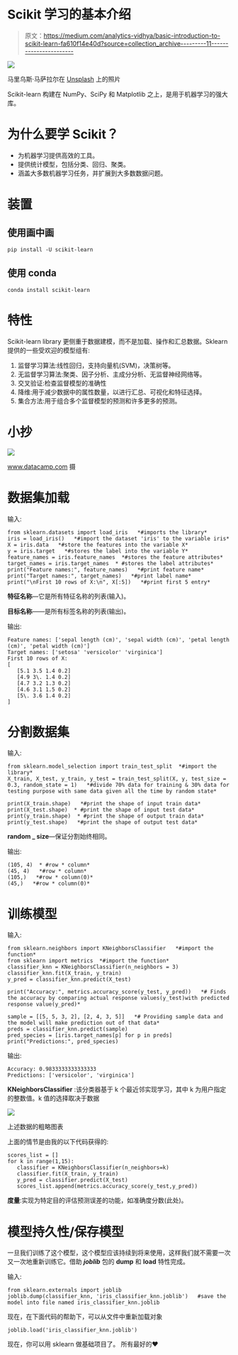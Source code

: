 # Scikit 学习的基本介绍

> 原文：<https://medium.com/analytics-vidhya/basic-introduction-to-scikit-learn-fa610f14e40d?source=collection_archive---------11----------------------->

![](img/cf0fd2fb28f493c878f105942910e8fa.png)

马里乌斯·马萨拉尔在 [Unsplash](https://unsplash.com?utm_source=medium&utm_medium=referral) 上的照片

Scikit-learn 构建在 NumPy、SciPy 和 Matplotlib 之上，是用于机器学习的强大库。

# **为什么要学 Scikit？**

*   为机器学习提供高效的工具。
*   提供统计模型，包括分类、回归、聚类。
*   涵盖大多数机器学习任务，并扩展到大多数数据问题。

# 装置

## 使用画中画

```
pip install -U scikit-learn
```

## 使用 conda

```
conda install scikit-learn
```

# **特性**

Scikit-learn library 更侧重于数据建模，而不是加载、操作和汇总数据。Sklearn 提供的一些受欢迎的模型组有:

1.  监督学习算法:线性回归，支持向量机(SVM)，决策树等。
2.  无监督学习算法:聚类、因子分析、主成分分析、无监督神经网络等。
3.  交叉验证:检查监督模型的准确性
4.  降维:用于减少数据中的属性数量，以进行汇总、可视化和特征选择。
5.  集合方法:用于组合多个监督模型的预测和许多更多的预测。

# 小抄

![](img/c514f827fd138a1faf56a16bed1624d6.png)

www.datacamp.com 摄

# 数据集加载

输入:

```
from sklearn.datasets import load_iris   *#imports the library* 
iris = load_iris()   *#import the dataset 'iris' to the variable iris*
X = iris.data   *#store the features into the variable X*
y = iris.target   *#stores the label into the variable Y*
feature_names = iris.feature_names  *#stores the feature attributes* 
target_names = iris.target_names  * #stores the label attributes*
print("Feature names:", feature_names)   *#print feature name*
print("Target names:", target_names)   *#print label name*
print("\nFirst 10 rows of X:\n", X[:5])   *#print first 5 entry*
```

**特征名称**—它是所有特征名称的列表(输入)。

**目标名称**——是所有标签名称的列表(输出)。

输出:

```
Feature names: ['sepal length (cm)', 'sepal width (cm)', 'petal length (cm)', 'petal width (cm)']
Target names: ['setosa' 'versicolor' 'virginica']
First 10 rows of X:
[
   [5.1 3.5 1.4 0.2]
   [4.9 3\. 1.4 0.2]
   [4.7 3.2 1.3 0.2]
   [4.6 3.1 1.5 0.2]
   [5\. 3.6 1.4 0.2]
]
```

# 分割数据集

输入:

```
from sklearn.model_selection import train_test_split  *#import the library* 
X_train, X_test, y_train, y_test = train_test_split(X, y, test_size = 0.3, random_state = 1)   *#divide 70% data for training & 30% data for testing purpose with same data given all the time by random state*

print(X_train.shape)   *#print the shape of input train data*
print(X_test.shape)  * #print the shape of input test data*
print(y_train.shape)  * #print the shape of output train data*
print(y_test.shape)   *#print the shape of output test data*
```

**random _ size**—保证分割始终相同。

输出:

```
(105, 4)  * #row * column*
(45, 4)   *#row * column*   
(105,)   *#row * column(0)*
(45,)   *#row * column(0)*
```

# 训练模型

输入:

```
from sklearn.neighbors import KNeighborsClassifier   *#import the function*
from sklearn import metrics  *#import the function*
classifier_knn = KNeighborsClassifier(n_neighbors = 3)
classifier_knn.fit(X_train, y_train)
y_pred = classifier_knn.predict(X_test)

print("Accuracy:", metrics.accuracy_score(y_test, y_pred))   *# Finds the accuracy by comparing actual response values(y_test)with predicted response value(y_pred)*

sample = [[5, 5, 3, 2], [2, 4, 3, 5]]   *# Providing sample data and the model will make prediction out of that data*
preds = classifier_knn.predict(sample)
pred_species = [iris.target_names[p] for p in preds] print("Predictions:", pred_species)
```

输出:

```
Accuracy: 0.9833333333333333
Predictions: ['versicolor', 'virginica']
```

**KNeighborsClassifier** :该分类器基于 k 个最近邻实现学习，其中 k 为用户指定的整数值。k 值的选择取决于数据

![](img/2fac0ee93fc5d4abc421706098184850.png)

上述数据的粗略图表

上面的情节是由我的以下代码获得的:

```
scores_list = []
for k in range(1,15):
   classifier = KNeighborsClassifier(n_neighbors=k)
   classifier.fit(X_train, y_train)
   y_pred = classifier.predict(X_test)
   scores_list.append(metrics.accuracy_score(y_test,y_pred))
```

**度量**:实现为特定目的评估预测误差的功能，如准确度分数(此处)。

# 模型持久性/保存模型

一旦我们训练了这个模型，这个模型应该持续到将来使用，这样我们就不需要一次又一次地重新训练它。借助 ***joblib*** 包的 **dump** 和 **load** 特性完成。

输入:

```
from sklearn.externals import joblib
joblib.dump(classifier_knn, 'iris_classifier_knn.joblib')   #save the model into file named iris_classifier_knn.joblib
```

现在，在下面代码的帮助下，可以从文件中重新加载对象

```
joblib.load('iris_classifier_knn.joblib')
```

现在，你可以用 sklearn 做基础项目了。
所有最好的❤️